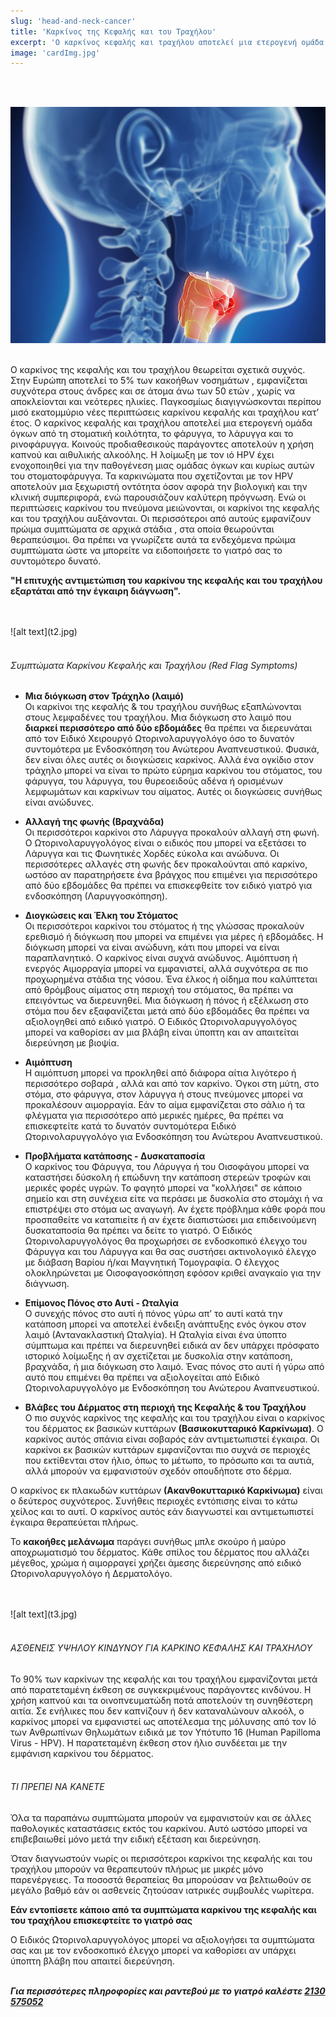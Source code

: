```yaml
---
slug: 'head-and-neck-cancer'
title: 'Καρκίνος της Κεφαλής και του Τραχήλου'
excerpt: 'Ο καρκίνος κεφαλής και τραχήλου αποτελεί μια ετερογενή ομάδα όγκων με προέλευση τη στοματική κοιλότητα, το φάρυγγα, το λάρυγγα και τον οισοφάγο.'
image: 'cardImg.jpg'
---
```

<br/>
<br/>

![alt text](cardImg.jpg)
<br/>
<br/>

Ο καρκίνος της κεφαλής και του τραχήλου θεωρείται σχετικά συχνός. Στην Ευρώπη
αποτελεί το 5% των κακοήθων νοσημάτων , εμφανίζεται συχνότερα στους άνδρες και σε
άτομα άνω των 50 ετών , χωρίς να αποκλείονται και νεότερες ηλικίες. Παγκοσμίως
διαγιγνώσκονται περίπου μισό εκατομμύριο νέες περιπτώσεις καρκίνου κεφαλής και
τραχήλου κατ’ έτος.
Ο καρκίνος κεφαλής και τραχήλου αποτελεί μια ετερογενή ομάδα όγκων από τη
στοματική κοιλότητα, το φάρυγγα, το λάρυγγα και το ρινοφάρυγγα. Κοινούς
προδιαθεσικούς παράγοντες αποτελούν η χρήση καπνού και αιθυλικής αλκοόλης.
Η λοίμωξη με τον ιό HPV έχει ενοχοποιηθεί για την παθογένεση μιας ομάδας όγκων και
κυρίως αυτών του στοματοφάρυγγα. Τα καρκινώματα που σχετίζονται με τον HPV
αποτελούν μια ξεχωριστή οντότητα όσον αφορά την βιολογική και την κλινική
συμπεριφορά, ενώ παρουσιάζουν καλύτερη πρόγνωση.
Ενώ οι περιπτώσεις καρκίνου του πνεύμονα μειώνονται, οι καρκίνοι της κεφαλής και του
τραχήλου αυξάνονται. Οι περισσότεροι από αυτούς εμφανίζουν πρώιμα συμπτώματα σε
αρχικά στάδια , στα οποία θεωρούνται θεραπεύσιμοι. Θα πρέπει να γνωρίζετε αυτά τα
ενδεχόμενα πρώιμα συμπτώματα ώστε να μπορείτε να ειδοποιήσετε το γιατρό σας το
συντομότερο δυνατό.

**"Η επιτυχής αντιμετώπιση του καρκίνου της κεφαλής και του τραχήλου εξαρτάται από την έγκαιρη διάγνωση".**

<br/>
<br/>
![alt text](t2.jpg)
<br/>
<br/>

###### Συμπτώματα Καρκίνου Κεφαλής και Τραχήλου (Red Flag Symptoms)

* **Μια διόγκωση στον Τράχηλο (λαιμό)**<br/>
Οι καρκίνοι της κεφαλής & του τραχήλου συνήθως εξαπλώνονται στους λεμφαδένες του τραχήλου. Μια διόγκωση στο λαιμό που **διαρκεί περισσότερο από δύο εβδομάδες** θα πρέπει να διερευνάται από τον Ειδικό Χειρουργό Ωτορινολαρυγγολόγο όσο το δυνατόν συντομότερα με Ενδοσκόπηση του Ανώτερου Αναπνευστικού. Φυσικά, δεν είναι όλες αυτές οι διογκώσεις καρκίνος. Αλλά ένα ογκίδιο στον τράχηλο μπορεί να είναι το πρώτο εύρημα καρκίνου του στόματος, του φάρυγγα, του λάρυγγα, του θυρεοειδούς αδένα ή ορισμένων λεμφωμάτων και καρκίνων του αίματος. Αυτές οι διογκώσεις συνήθως είναι ανώδυνες.

* **Αλλαγή της φωνής (Βραχνάδα)**<br/>
Οι περισσότεροι καρκίνοι στο Λάρυγγα προκαλούν αλλαγή στη φωνή. Ο Ωτορινολαρυγγολόγος είναι ο ειδικός που μπορεί να εξετάσει το Λάρυγγα και τις Φωνητικές Χορδές εύκολα και ανώδυνα. Οι περισσότερες αλλαγές στη φωνής δεν προκαλούνται από καρκίνο, ωστόσο αν παρατηρήσετε ένα βράγχος που επιμένει για περισσότερο από δύο εβδομάδες θα πρέπει να επισκεφθείτε τον ειδικό γιατρό για ενδοσκόπηση (Λαρυγγοσκόπηση).

* **Διογκώσεις και Έλκη του Στόματος**<br/>
Οι περισσότεροι καρκίνοι του στόματος ή της γλώσσας προκαλούν ερεθισμό ή διόγκωση που μπορεί να επιμένει για μέρες ή εβδομάδες. Η διόγκωση μπορεί να είναι ανώδυνη, κάτι που μπορεί να είναι παραπλανητικό. Ο καρκίνος είναι συχνά ανώδυνος. Αιμόπτυση ή ενεργός Αιμορραγία μπορεί να εμφανιστεί, αλλά συχνότερα σε πιο προχωρημένα στάδια της νόσου. Ένα έλκος ή οίδημα που καλύπτεται από θρόμβους αίματος στη περιοχή του στόματος, θα πρέπει να επειγόντως να διερευνηθεί. Μια διόγκωση ή πόνος ή εξέλκωση στο στόμα που δεν εξαφανίζεται μετά από δύο εβδομάδες θα πρέπει να αξιολογηθεί από ειδικό γιατρό. Ο Ειδικός Ωτορινολαρυγγολόγος μπορεί να καθορίσει αν μια βλάβη είναι ύποπτη και αν απαιτείται διερεύνηση με βιοψία.

* **Αιμόπτυση**<br/>
Η αιμόπτυση μπορεί να προκληθεί από διάφορα αίτια λιγότερο ή περισσότερο σοβαρά , αλλά και από τον καρκίνο. Όγκοι στη μύτη, στο στόμα, στο φάρυγγα, στον λάρυγγα ή στους πνεύμονες μπορεί να προκαλέσουν αιμορραγία. Εάν το αίμα εμφανίζεται στο σάλιο ή τα φλέγματα για περισσότερο από μερικές ημέρες, θα πρέπει να επισκεφτείτε κατά το δυνατόν συντομότερα Ειδικό Ωτορινολαρυγγολόγο για Ενδοσκόπηση του Ανώτερου Αναπνευστικού.

* **Προβλήματα κατάποσης - Δυσκαταποσία**<br/>
Ο καρκίνος του Φάρυγγα, του Λάρυγγα ή του Οισοφάγου μπορεί να καταστήσει δύσκολη ή επώδυνη την κατάποση στερεών τροφών και μερικές φορές υγρών. Το φαγητό μπορεί να "κολλήσει" σε κάποιο σημείο και στη συνέχεια είτε να περάσει με δυσκολία στο στομάχι ή να επιστρέψει στο στόμα ως αναγωγή. Αν έχετε πρόβλημα κάθε φορά που προσπαθείτε να καταπιείτε ή αν έχετε διαπιστώσει μια επιδεινούμενη δυσκαταποσία θα πρέπει να δείτε το γιατρό. Ο Ειδικός Ωτορινολαρυγγολόγος θα προχωρήσει σε ενδοσκοπικό έλεγχο του Φάρυγγα και του Λάρυγγα και θα σας συστήσει ακτινολογικό έλεγχο με διάβαση Βαρίου ή/και Μαγνητική Τομογραφία. Ο έλεγχος ολοκληρώνεται με Οισοφαγοσκόπηση εφόσον κριθεί αναγκαίο για την διάγνωση.

* **Επίμονος Πόνος στο Αυτί - Ωταλγία**<br/>
Ο συνεχής πόνος στο αυτί ή πόνος γύρω απ’ το αυτί κατά την κατάποση μπορεί να αποτελεί ένδειξη ανάπτυξης ενός όγκου στον λαιμό (Αντανακλαστική Ωταλγία). Η Ωταλγία είναι ένα ύποπτο σύμπτωμα και πρέπει να διερευνηθεί ειδικά αν δεν υπάρχει πρόσφατο ιστορικό λοίμωξης ή αν σχετίζεται με δυσκολία στην κατάποση, βραχνάδα, ή μια διόγκωση στο λαιμό. Ένας πόνος στο αυτί ή γύρω από αυτό που επιμένει θα πρέπει να αξιολογείται από Ειδικό Ωτορινολαρυγγολόγο με Ενδοσκόπηση του Ανώτερου Αναπνευστικού.

* **Βλάβες του Δέρματος στη περιοχή της Κεφαλής & του Τραχήλου**<br/>
Ο πιο συχνός καρκίνος της κεφαλής και του τραχήλου είναι ο καρκίνος του δέρματος εκ βασικών κυττάρων **(Βασικοκυτταρικό Καρκίνωμα)**. Ο καρκίνος αυτός σπάνια είναι σοβαρός εάν αντιμετωπιστεί έγκαιρα. Οι καρκίνοι εκ βασικών κυττάρων εμφανίζονται πιο συχνά σε περιοχές που εκτίθενται στον ήλιο, όπως το μέτωπο, το πρόσωπο και τα αυτιά, αλλά μπορούν να εμφανιστούν σχεδόν οπουδήποτε στο δέρμα. 
 
Ο καρκίνος εκ πλακωδών κυττάρων **(Ακανθοκυτταρικό Καρκίνωμα)** είναι ο δεύτερος συχνότερος. Συνήθεις περιοχές εντόπισης είναι το κάτω χείλος και το αυτί. Ο καρκίνος αυτός εάν διαγνωστεί και αντιμετωπιστεί έγκαιρα θεραπεύεται πλήρως. 
 
Το **κακοήθες μελάνωμα** παράγει συνήθως μπλε σκούρο ή μαύρο αποχρωματισμό του δέρματος. Κάθε σπίλος του δέρματος που αλλάζει μέγεθος, χρώμα ή αιμορραγεί χρήζει άμεσης διερεύνησης από ειδικό Ωτορινολαρυγγολόγο ή Δερματολόγο.

<br/>
<br/>
![alt text](t3.jpg)
<br/>
<br/>

###### ΑΣΘΕΝΕΙΣ ΥΨΗΛΟΥ ΚΙΝΔΥΝΟΥ ΓΙΑ ΚΑΡΚΙΝΟ ΚΕΦΑΛΗΣ ΚΑΙ ΤΡΑΧΗΛΟΥ

Το 90% των καρκίνων της κεφαλής και του τραχήλου εμφανίζονται μετά από παρατεταμένη έκθεση σε συγκεκριμένους παράγοντες κινδύνου. Η χρήση καπνού και τα οινοπνευματώδη ποτά αποτελούν τη συνηθέστερη αιτία. Σε ενήλικες που δεν καπνίζουν ή δεν καταναλώνουν αλκοόλ, ο καρκίνος μπορεί να εμφανιστεί ως αποτέλεσμα της μόλυνσης από τον Ιό των Ανθρωπίνων Θηλωμάτων ειδικά με τον Υπότυπο 16 (Human Papilloma Virus - HPV). Η παρατεταμένη έκθεση στον ήλιο συνδέεται με την εμφάνιση καρκίνου του δέρματος.
<br/>
<br/>

###### ΤΙ ΠΡΕΠΕΙ ΝΑ ΚΑΝΕΤΕ
 
Όλα τα παραπάνω συμπτώματα μπορούν να εμφανιστούν και σε άλλες παθολογικές καταστάσεις εκτός του καρκίνου. Αυτό ωστόσο μπορεί να επιβεβαιωθεί μόνο μετά την ειδική εξέταση και διερεύνηση. 
 
Όταν διαγνωστούν νωρίς οι περισσότεροι καρκίνοι της κεφαλής και του τραχήλου μπορούν να θεραπευτούν πλήρως με μικρές μόνο παρενέργειες. Τα ποσοστά θεραπείας θα μπορούσαν να βελτιωθούν σε μεγάλο βαθμό εάν οι ασθενείς ζητούσαν ιατρικές συμβουλές νωρίτερα. 

**Εάν εντοπίσετε κάποιο από τα συμπτώματα καρκίνου της κεφαλής και του τραχήλου επισκεφτείτε το γιατρό σας**
 
Ο Ειδικός Ωτορινολαρυγγολόγος μπορεί να αξιολογήσει τα συμπτώματα σας και με τον ενδοσκοπικό έλεγχο μπορεί να καθορίσει αν υπάρχει ύποπτη βλάβη που απαιτεί διερεύνηση.
<br/>
<br/>

***Για περισσότερες πληροφορίες και ραντεβού με το γιατρό καλέστε [2130 575052](tel:2130575052 "2130 575052")***